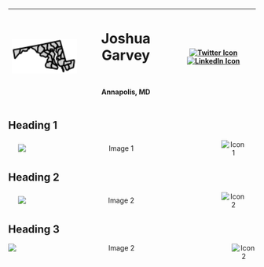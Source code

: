 <div align="center" width="full">

| **<img src="/images/md.svg" alt="Profile Image" width="200">** | <h1> Joshua Garvey</h1> <br> <p>Annapolis, MD</p> | [![Twitter Icon](https://img.shields.io/badge/-Twitter-1DA1F2?style=flat-square&logo=twitter&logoColor=white)](https://twitter.com/joshuagarvey) [![LinkedIn Icon](https://img.shields.io/badge/-LinkedIn-0077B5?style=flat-square&logo=linkedin&logoColor=white)](https://linkedin.com/in/joshuagarvey) |
| -------------------------------------------------------------- | ------------------------------------------------- | -------------------------------------------------------------------------------------------------------------------------------------------------------------------------------------------------------------------------------------------------------------------------------------------------------- |

</div>

## Heading 1

<div align="center">
  <div style="display: flex; align-items: center; justify-content: center; text-align: center;">
    <img src="https://i.imgur.com/Rt3bkK6.png" alt="Image 1" width="80%" style="margin-right: 10px;"> <!-- Adjust the width and margin as needed -->
    <img src="https://example.com/icon1.png" alt="Icon 1" width="50"> <!-- Adjust the width as needed -->
  </div>
</div>

## Heading 2

<div align="center">
  <div style="display: flex; align-items: center; justify-content: center; text-align: center;">
    <img src="https://i.imgur.com/Rt3bkK6.png" alt="Image 2" width="80%" style="margin-right: 10px;"> <!-- Adjust the width and margin as needed -->
    <img src="https://i.imgur.com/J6LeoUb.png" alt="Icon 2" width="50"> <!-- Adjust the width as needed -->
  </div>
</div>

## Heading 3

<div align="left">
  <div style="display: flex; align-items: left; justify-content: between; text-align: center;">
    <img src="https://i.imgur.com/Rt3bkK6.png" alt="Image 2" width="90%" style="margin-right: 10px;"> <!-- Adjust the width and margin as needed -->
    <img src="https://i.imgur.com/J6LeoUb.png" alt="Icon 2" width="50"> <!-- Adjust the width as needed -->
  </div>
</div>
